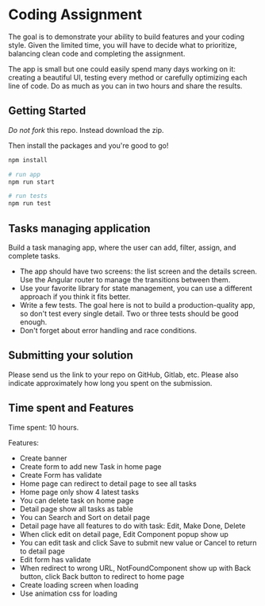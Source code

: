 # Coding Assignment

The goal is to demonstrate your ability to build features and your coding style. Given the limited time, you will have to decide what to prioritize, balancing clean code and completing the assignment.

The app is small but one could easily spend many days working on it: creating a beautiful UI, testing every method or carefully optimizing each line of code. Do as much as you can in two hours and share the results.

## Getting Started

*Do not fork* this repo. Instead download the zip.

Then install the packages and you're good to go!

```bash
npm install

# run app
npm run start

# run tests
npm run test
```

## Tasks managing application

Build a task managing app, where the user can add, filter, assign, and complete tasks.

* The app should have two screens: the list screen and the details screen. Use the Angular router to manage the
  transitions between them.
* Use your favorite library for state management, you can use a different approach if you think it fits better.
* Write a few tests. The goal here is not to build a production-quality app, so don't test every single detail.
  Two or three tests should be good enough.
* Don't forget about error handling and race conditions.

## Submitting your solution

Please send us the link to your repo on GitHub, Gitlab, etc. Please also indicate approximately how long you spent on the submission.

## Time spent and Features
Time spent: 10 hours.

Features:
* Create banner
* Create form to add new Task in home page
* Create Form has validate
* Home page can redirect to detail page to see all tasks
* Home page only show 4 latest tasks
* You can delete task on home page
* Detail page show all tasks as table
* You can Search and Sort on detail page
* Detail page have all features to do with task: Edit, Make Done, Delete
* When click edit on detail page, Edit Component popup show up
* You can edit task and click Save to submit new value or Cancel to return to detail page
* Edit form has validate
* When redirect to wrong URL, NotFoundComponent show up with Back button, click Back button to redirect to home page
* Create loading screen when loading
* Use animation css for loading
